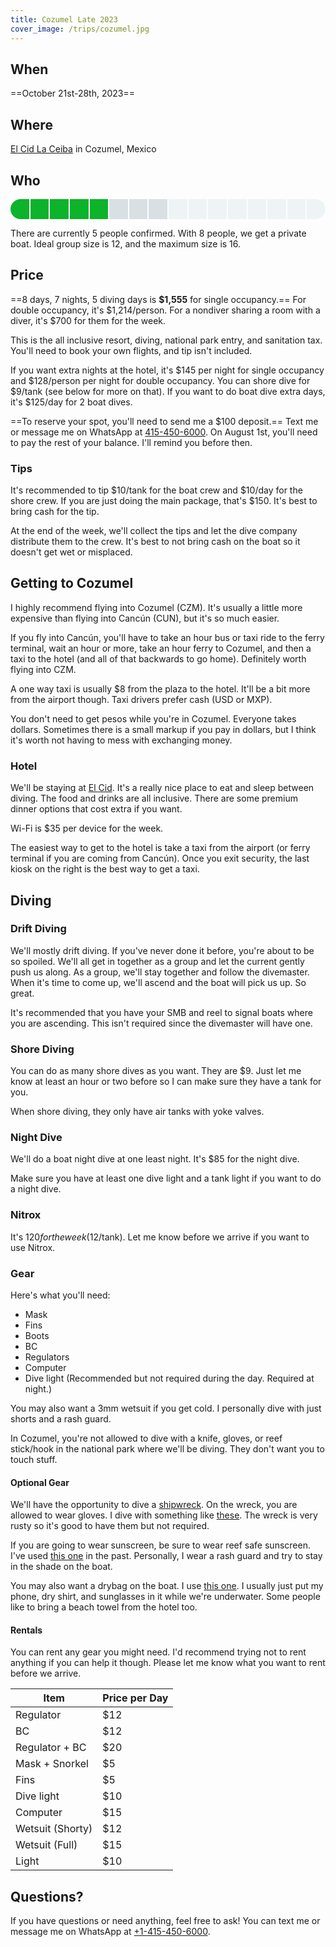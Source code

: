 ```yaml
---
title: Cozumel Late 2023
cover_image: /trips/cozumel.jpg
---
```


## When

==October 21st-28th, 2023==

## Where

[El Cid La Ceiba](https://www.elcid.com/el-cid-la-ceiba-resort-cozumel) in Cozumel, Mexico

## Who

<style>
  .progress-bar {
    height: 32px;
    max-width: 542px;
    border-radius: 16px;
    display: grid;
    grid-auto-flow: column;
    gap: 2px;
    overflow: hidden;
    margin: 0 auto 1em;
  }

  .progress-bar div {
    background: #eef4f6;
  }

  .progress-bar .filled {
    background: #0db32b;
  }

  .progress-bar .need {
    background: #d8e0e4;
  }
</style>

<div class="progress-bar">
  <div class="filled"><!-- Sam --></div>
  <div class="filled"><!-- Andrew --></div>
  <div class="filled"><!-- Paul --></div>
  <div class="filled"><!-- Mac --></div>
  <div class="filled"><!-- Meghan --></div>
  <div class="need"></div>
  <div class="need"></div>
  <div class="need"></div>
  <div></div>
  <div></div>
  <div></div>
  <div></div>
  <div></div>
  <div></div>
  <div></div>
  <div></div>
</div>

There are currently 5 people confirmed. With 8 people, we get a private boat. Ideal group size is 12, and the maximum size is 16.

## Price

==8 days, 7 nights, 5 diving days is **$1,555** for single occupancy.== For double occupancy, it's $1,214/person. For a nondiver sharing a room with a diver, it's $700 for them for the week.

This is the all inclusive resort, diving, national park entry, and sanitation tax. You'll need to book your own flights, and tip isn't included.

If you want extra nights at the hotel, it's $145 per night for single occupancy and $128/person per night for double occupancy. You can shore dive for $9/tank (see below for more on that). If you want to do boat dive extra days, it's $125/day for 2 boat dives.

==To reserve your spot, you'll need to send me a $100 deposit.== Text me or message me on WhatsApp at [415-450-6000](tel:+14154506000). On August 1st, you'll need to pay the rest of your balance. I'll remind you before then.

### Tips

It's recommended to tip $10/tank for the boat crew and $10/day for the shore crew. If you are just doing the main package, that's $150. It's best to bring cash for the tip.

At the end of the week, we'll collect the tips and let the dive company distribute them to the crew. It's best to not bring cash on the boat so it doesn't get wet or misplaced.

## Getting to Cozumel

I highly recommend flying into Cozumel (CZM). It's usually a little more expensive than flying into Cancún (CUN), but it's so much easier.

If you fly into Cancún, you'll have to take an hour bus or taxi ride to the ferry terminal, wait an hour or more, take an hour ferry to Cozumel, and then a taxi to the hotel (and all of that backwards to go home). Definitely worth flying into CZM.

A one way taxi is usually $8 from the plaza to the hotel. It'll be a bit more from the airport though. Taxi drivers prefer cash (USD or MXP).

You don't need to get pesos while you're in Cozumel. Everyone takes dollars. Sometimes there is a small markup if you pay in dollars, but I think it's worth not having to mess with exchanging money.

### Hotel

We'll be staying at [El Cid](https://www.elcid.com/el-cid-la-ceiba-resort-cozumel). It's a really nice place to eat and sleep between diving. The food and drinks are all inclusive. There are some premium dinner options that cost extra if you want.

Wi-Fi is $35 per device for the week.

The easiest way to get to the hotel is take a taxi from the airport (or ferry terminal if you are coming from Cancún). Once you exit security, the last kiosk on the right is the best way to get a taxi.

## Diving

### Drift Diving

We'll mostly drift diving. If you've never done it before, you're about to be so spoiled. We'll all get in together as a group and let the current gently push us along. As a group, we'll stay together and follow the divemaster. When it's time to come up, we'll ascend and the boat will pick us up. So great.

It's recommended that you have your SMB and reel to signal boats where you are ascending. This isn't required since the divemaster will have one.

### Shore Diving

You can do as many shore dives as you want. They are $9. Just let me know at least an hour or two before so I can make sure they have a tank for you.

When shore diving, they only have air tanks with yoke valves.

### Night Dive

We'll do a boat night dive at one least night. It's $85 for the night dive.

Make sure you have at least one dive light and a tank light if you want to do a night dive.

### Nitrox

It's $120 for the week ($12/tank). Let me know before we arrive if you want to use Nitrox.

### Gear

Here's what you'll need:

* Mask
* Fins
* Boots
* BC
* Regulators
* Computer
* Dive light (Recommended but not required during the day. Required at night.)

You may also want a 3mm wetsuit if you get cold. I personally dive with just shorts and a rash guard.

In Cozumel, you're not allowed to dive with a knife, gloves, or reef stick/hook in the national park where we'll be diving. They don't want you to touch stuff.

#### Optional Gear

We'll have the opportunity to dive a [shipwreck](https://en.wikipedia.org/wiki/AM-298). On the wreck, you are allowed to wear gloves. I dive with something like [these](https://amzn.to/3H4L2Fb). The wreck is very rusty so it's good to have them but not required.

If you are going to wear sunscreen, be sure to wear reef safe sunscreen. I've used [this one](https://amzn.to/3iyQ5U4) in the past. Personally, I wear a rash guard and try to stay in the shade on the boat.

You may also want a drybag on the boat. I use [this one](https://amzn.to/3uqKXUS). I usually just put my phone, dry shirt, and sunglasses in it while we're underwater. Some people like to bring a beach towel from the hotel too.

#### Rentals

You can rent any gear you might need. I'd recommend trying not to rent anything if you can help it though. Please let me know what you want to rent before we arrive.

| Item             | Price per Day |
|------------------|---------------|
| Regulator        | $12           |
| BC               | $12           |
| Regulator + BC   | $20           |
| Mask + Snorkel   | $5            |
| Fins             | $5            |
| Dive light       | $10           |
| Computer         | $15           |
| Wetsuit (Shorty) | $12           |
| Wetsuit (Full)   | $15           |
| Light            | $10           |

## Questions?

If you have questions or need anything, feel free to ask! You can text me or message me on WhatsApp at <a href="tel://+14154506000" class="tel">+1-415-450-6000</a>.
